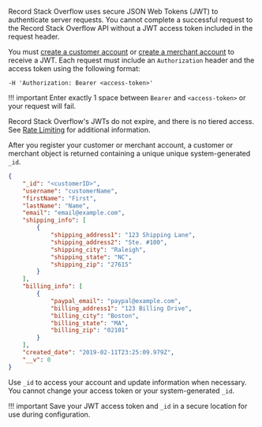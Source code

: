 Record Stack Overflow uses secure JSON Web Tokens (JWT) to authenticate server requests. You cannot complete a successful request to the Record Stack Overflow API without a JWT access token included in the request header.

You must [create a customer account](customer-account.md) or [create a merchant account](merchant-account.md) to receive a JWT. Each request must include an `Authorization` header and the access token using the following format:  

`-H 'Authorization: Bearer <access-token>'`

!!! important
    Enter exactly 1 space between `Bearer` and `<access-token>` or your request will fail.

    
Record Stack Overflow's JWTs do not expire, and there is no tiered access. See [Rate Limiting](../rate-limiting.md) for additional information.

After you register your customer or merchant account, a customer or merchant object is returned containing a unique  unique system-generated `_id`.

```json hl_lines="2"
{
    "_id": "<customerID>",
    "username": "customerName",
    "firstName": "First",
    "lastName": "Name",
    "email": "email@example.com",
    "shipping_info": [
        {
            "shipping_address1": "123 Shipping Lane",
            "shipping_address2": "Ste. #100",
            "shipping_city": "Raleigh",
            "shipping_state": "NC",
            "shipping_zip": "27615"
        }
    ],
    "billing_info": [
        {
            "paypal_email": "paypal@example.com",
            "billing_address1": "123 Billing Drive",
            "billing_city": "Boston",
            "billing_state": "MA",
            "billing_zip": "02101"
        }
    ],
    "created_date": "2019-02-11T23:25:09.979Z",
    "__v": 0
}
```
Use `_id` to access your account and update information when necessary. You cannot change your access token or your system-generated `_id`.

!!! important
    Save your JWT access token and `_id` in a secure location for use during configuration.